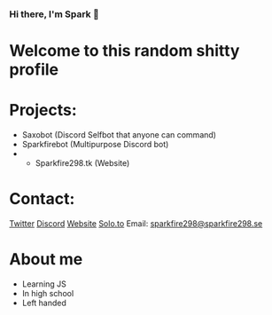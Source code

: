 ### Hi there, I'm Spark 👋
# Welcome to this random shitty profile

# Projects:
- Saxobot (Discord Selfbot that anyone can command)
- Sparkfirebot (Multipurpose Discord bot)
- - Sparkfire298.tk (Website)


# Contact:
[Twitter](https://twitter.com/sparkfire298)
[Discord](https://discord.gg/fWysyzq7qj)
[Website](https://www.sparkfire298.tk/contact)
[Solo.to](https://solo.to/sparkfire298)
Email: sparkfire298@sparkfire298.se

# About me
- Learning JS
- In high school
- Left handed
